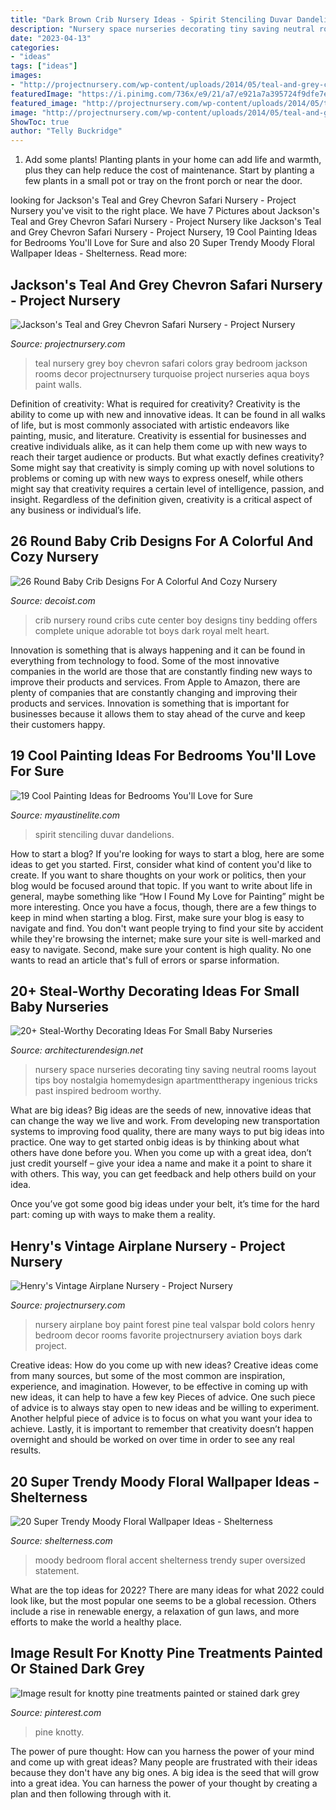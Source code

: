 ```yaml
---
title: "Dark Brown Crib Nursery Ideas - Spirit Stenciling Duvar Dandelions"
description: "Nursery space nurseries decorating tiny saving neutral rooms layout tips boy nostalgia homemydesign apartmenttherapy ingenious tricks past inspired bedroom worthy"
date: "2023-04-13"
categories:
- "ideas"
tags: ["ideas"]
images:
- "http://projectnursery.com/wp-content/uploads/2014/05/teal-and-grey-chevron-safari-boy-nursery-2_Blog.jpg"
featuredImage: "https://i.pinimg.com/736x/e9/21/a7/e921a7a395724f9dfe7ebe13d2a28dfd.jpg"
featured_image: "http://projectnursery.com/wp-content/uploads/2014/05/teal-and-grey-chevron-safari-boy-nursery-2_Blog.jpg"
image: "http://projectnursery.com/wp-content/uploads/2014/05/teal-and-grey-chevron-safari-boy-nursery-2_Blog.jpg"
ShowToc: true
author: "Telly Buckridge"
---
```



1. Add some plants! Planting plants in your home can add life and warmth, plus they can help reduce the cost of maintenance. Start by planting a few plants in a small pot or tray on the front porch or near the door.

	

		
looking for Jackson&#039;s Teal and Grey Chevron Safari Nursery - Project Nursery you've visit to the right place. We have 7 Pictures about Jackson&#039;s Teal and Grey Chevron Safari Nursery - Project Nursery like Jackson&#039;s Teal and Grey Chevron Safari Nursery - Project Nursery, 19 Cool Painting Ideas for Bedrooms You&#039;ll Love for Sure and also 20 Super Trendy Moody Floral Wallpaper Ideas - Shelterness. Read more:
		
    
## Jackson&#039;s Teal And Grey Chevron Safari Nursery - Project Nursery

<img loading=lazy src="http://projectnursery.com/wp-content/uploads/2014/05/teal-and-grey-chevron-safari-boy-nursery-2_Blog.jpg" onerror="this.onerror=null;this.src='https://tse4.mm.bing.net/th?id=OIP.2xqN1bQ0OyJJ6cP0Bjm-XQHaI3&amp;pid=15.1';" alt="Jackson&#039;s Teal and Grey Chevron Safari Nursery - Project Nursery">

_Source: projectnursery.com_

>teal nursery grey boy chevron safari colors gray bedroom jackson rooms decor projectnursery turquoise project nurseries aqua boys paint walls. 

	

Definition of creativity: What is required for creativity?
Creativity is the ability to come up with new and innovative ideas. It can be found in all walks of life, but is most commonly associated with artistic endeavors like painting, music, and literature. Creativity is essential for businesses and creative individuals alike, as it can help them come up with new ways to reach their target audience or products. But what exactly defines creativity? Some might say that creativity is simply coming up with novel solutions to problems or coming up with new ways to express oneself, while others might say that creativity requires a certain level of intelligence, passion, and insight. Regardless of the definition given, creativity is a critical aspect of any business or individual’s life.

    
## 26 Round Baby Crib Designs For A Colorful And Cozy Nursery

<img loading=lazy src="http://cdn.decoist.com/wp-content/uploads/2013/04/A-round-crib-at-the-center-of-the-room-offers-a-complete-view-for-the-tiny-tot.jpg" onerror="this.onerror=null;this.src='https://tse3.mm.bing.net/th?id=OIP._BPSenF7f1xkPdDi367ZtgHaGC&amp;pid=15.1';" alt="26 Round Baby Crib Designs For A Colorful And Cozy Nursery">

_Source: decoist.com_

>crib nursery round cribs cute center boy designs tiny bedding offers complete unique adorable tot boys dark royal melt heart. 

	

Innovation is something that is always happening and it can be found in everything from technology to food. Some of the most innovative companies in the world are those that are constantly finding new ways to improve their products and services. From Apple to Amazon, there are plenty of companies that are constantly changing and improving their products and services. Innovation is something that is important for businesses because it allows them to stay ahead of the curve and keep their customers happy.

    
## 19 Cool Painting Ideas For Bedrooms You&#039;ll Love For Sure

<img loading=lazy src="http://www.myaustinelite.com/wp-content/uploads/2015/01/white-tree-on-blue-paint-cool-painting-ideas-for-bedrooms.jpg?x34469" onerror="this.onerror=null;this.src='https://tse1.mm.bing.net/th?id=OIP.cK8HQ0ZLppYzRox3sdJX4QHaLI&amp;pid=15.1';" alt="19 Cool Painting Ideas for Bedrooms You&#039;ll Love for Sure">

_Source: myaustinelite.com_

>spirit stenciling duvar dandelions. 

	

How to start a blog?
If you're looking for ways to start a blog, here are some ideas to get you started. First, consider what kind of content you'd like to create. If you want to share thoughts on your work or politics, then your blog would be focused around that topic. If you want to write about life in general, maybe something like “How I Found My Love for Painting” might be more interesting. Once you have a focus, though, there are a few things to keep in mind when starting a blog. First, make sure your blog is easy to navigate and find. You don't want people trying to find your site by accident while they're browsing the internet; make sure your site is well-marked and easy to navigate. Second, make sure your content is high quality. No one wants to read an article that's full of errors or sparse information.

    
## 20+ Steal-Worthy Decorating Ideas For Small Baby Nurseries

<img loading=lazy src="https://cdn.architecturendesign.net/wp-content/uploads/2014/12/AD-Baby-Nursery-Ideas-16.jpg" onerror="this.onerror=null;this.src='https://tse1.mm.bing.net/th?id=OIP.br01Xl1By1hu_KcOdneZWwHaLH&amp;pid=15.1';" alt="20+ Steal-Worthy Decorating Ideas For Small Baby Nurseries">

_Source: architecturendesign.net_

>nursery space nurseries decorating tiny saving neutral rooms layout tips boy nostalgia homemydesign apartmenttherapy ingenious tricks past inspired bedroom worthy. 

	

What are big ideas?
Big ideas are the seeds of new, innovative ideas that can change the way we live and work. From developing new transportation systems to improving food quality, there are many ways to put big ideas into practice.
One way to get started onbig ideas is by thinking about what others have done before you. When you come up with a great idea, don’t just credit yourself – give your idea a name and make it a point to share it with others. This way, you can get feedback and help others build on your idea.

Once you’ve got some good big ideas under your belt, it’s time for the hard part: coming up with ways to make them a reality.

    
## Henry&#039;s Vintage Airplane Nursery - Project Nursery

<img loading=lazy src="https://projectnursery.com/wp-content/uploads/2012/10/DSC_02201.jpg" onerror="this.onerror=null;this.src='https://tse4.mm.bing.net/th?id=OIP.qtZlP4YMZPHOMhoqGPOungHaLK&amp;pid=15.1';" alt="Henry&#039;s Vintage Airplane Nursery - Project Nursery">

_Source: projectnursery.com_

>nursery airplane boy paint forest pine teal valspar bold colors henry bedroom decor rooms favorite projectnursery aviation boys dark project. 

	

Creative ideas: How do you come up with new ideas?
Creative ideas come from many sources, but some of the most common are inspiration, experience, and imagination. However, to be effective in coming up with new ideas, it can help to have a few key Pieces of advice. One such piece of advice is to always stay open to new ideas and be willing to experiment. Another helpful piece of advice is to focus on what you want your idea to achieve. Lastly, it is important to remember that creativity doesn’t happen overnight and should be worked on over time in order to see any real results.

    
## 20 Super Trendy Moody Floral Wallpaper Ideas - Shelterness

<img loading=lazy src="https://i.shelterness.com/2017/05/07-a-moody-floral-wallpaper-headboard-wall-is-a-chic-accent-in-this-feminine-bedroom.jpg" onerror="this.onerror=null;this.src='https://tse1.mm.bing.net/th?id=OIP.vJeAoX46d2EXbEhtEr1HNQHaLH&amp;pid=15.1';" alt="20 Super Trendy Moody Floral Wallpaper Ideas - Shelterness">

_Source: shelterness.com_

>moody bedroom floral accent shelterness trendy super oversized statement. 

	

What are the top ideas for 2022?
There are many ideas for what 2022 could look like, but the most popular one seems to be a global recession. Others include a rise in renewable energy, a relaxation of gun laws, and more efforts to make the world a healthy place.

    
## Image Result For Knotty Pine Treatments Painted Or Stained Dark Grey

<img loading=lazy src="https://i.pinimg.com/736x/e9/21/a7/e921a7a395724f9dfe7ebe13d2a28dfd.jpg" onerror="this.onerror=null;this.src='https://tse4.mm.bing.net/th?id=OIP.ONkKkhNz41XXa2UzkT3KHAAAAA&amp;pid=15.1';" alt="Image result for knotty pine treatments painted or stained dark grey">

_Source: pinterest.com_

>pine knotty. 

	

The power of pure thought: How can you harness the power of your mind and come up with great ideas?
Many people are frustrated with their ideas because they don't have any big ones. A big idea is the seed that will grow into a great idea. You can harness the power of your thought by creating a plan and then following through with it.

